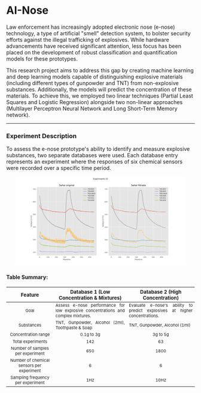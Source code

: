 # AI-Nose

Law enforcement has increasingly adopted electronic nose (e-nose) technology, a type of artificial "smell" detection
system, to bolster
security efforts against the illegal trafficking of explosives. While hardware advancements have received significant
attention, less focus has been placed on the development of robust classification and quantification models for these
prototypes.

This research project aims to address this gap by creating machine learning and deep learning models capable of
distinguishing explosive materials (including different types of gunpowder and TNT) from non-explosive substances.
Additionally, the models will predict the concentration of these materials. To achieve this, we
employed two linear techniques (Partial Least Squares and Logistic Regression) alongside two non-linear approaches
(Multilayer Perceptron Neural Network and Long Short-Term Memory network).

---

### Experiment Description

To assess the e-nose prototype's ability to identify and measure explosive substances, two separate databases were used.
Each database entry represents an experiment where the responses of six chemical sensors were recorded over a specific
time period.

<div style="margin: 0 auto; width: fit-content; text-align: center;">
    <img src="Files\Fig1.svg" style="height:20%;width:90%">
</div>

#### Table Summary:
<table>
<thead>
  <tr>
    <th style="font-size: 13px;text-align: center">Feature</th>
    <th style="font-size: 13px;text-align: center">Database 1 (Low Concentration & Mixtures)</th>
    <th style="font-size: 13px;text-align: center">Database 2 (High Concentration)</th>
  </tr>
</thead>
<tbody>
  <tr>
    <td style="font-size: 11px;text-align: center">Goal</td>
    <td style="font-size: 11px;text-align: justify">Assess e-nose performance for low explosive concentrations and complex mixtures.</td>
    <td style="font-size: 11px;text-align: justify">Evaluate e-nose's ability to predict explosives at higher concentrations.</td>
  </tr>
  <tr>
    <td style="font-size: 11px;text-align: center">Substances</td>
    <td style="font-size: 11px;text-align: justify">TNT, Gunpowder, Alcohol (2ml), Toothpaste & Soap</td>
    <td style="font-size: 11px;text-align: justify">TNT, Gunpowder, Alcohol (1ml)</td>
  </tr>
  <tr>
    <td style="font-size: 11px;text-align: center">Concentration range</td>
    <td style="font-size: 11px;text-align: center">0.1g to 3g</td>
    <td style="font-size: 11px;text-align: center">3g to 5g</td>
  </tr>
  <tr>
    <td style="font-size: 11px;text-align: center">Total experiments</td>
    <td style="font-size: 11px;text-align: center">142</td>
    <td style="font-size: 11px;text-align: center">63</td>
  </tr>
  <tr>
    <td style="font-size: 11px;text-align: center">Number of samples per experiment</td>
    <td style="font-size: 11px;text-align: center">650</td>
    <td style="font-size: 11px;text-align: center">1800</td>
  </tr>
  <tr>
    <td style="font-size: 11px;text-align: center">Number of chemical sensors per experiment</td>
    <td style="font-size: 11px;text-align: center">6</td>
    <td style="font-size: 11px;text-align: center">6</td>
  </tr>
  <tr>
    <td style="font-size: 11px;text-align: center">Sampling frequency per experiment</td>
    <td style="font-size: 11px;text-align: center">1Hz</td>
    <td style="font-size: 11px;text-align: center">10Hz</td>
  </tr>
  </tbody>
</table>




